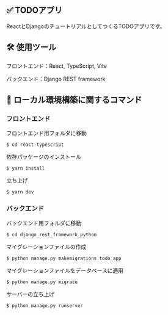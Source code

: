 ## ✅ TODOアプリ

ReactとDjangoのチュートリアルとしてつくるTODOアプリです。


## 🛠 使用ツール

フロントエンド：React, TypeScript, Vite

バックエンド：Django REST framework


## 🌱 ローカル環境構築に関するコマンド

### フロントエンド

フロントエンド用フォルダに移動
```
$ cd react-typescript
```

依存パッケージのインストール
```
$ yarn install
```

立ち上げ
```
$ yarn dev
```

### バックエンド

バックエンド用フォルダに移動
```
$ cd django_rest_framework_python
```

マイグレーションファイルの作成
```
$ python manage.py makemigrations todo_app
```

マイグレーションファイルをデータベースに適用
```
$ python manage.py migrate
```

サーバーの立ち上げ
```
$ python manage.py runserver
```
